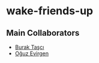 # wake-friends-up
## Main Collaborators
- [Burak Taşcı](https://github.com/Burak-Tasci)
- [Oğuz Evirgen](https://github.com/evirgenoguz)
